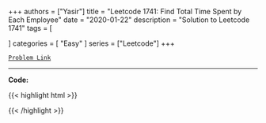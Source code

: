 
+++
authors = ["Yasir"]
title = "Leetcode 1741: Find Total Time Spent by Each Employee"
date = "2020-01-22"
description = "Solution to Leetcode 1741"
tags = [
    
]
categories = [
    "Easy"
]
series = ["Leetcode"]
+++



[`Problem Link`](https://leetcode.com/problems/find-total-time-spent-by-each-employee/description/)

---

**Code:**

{{< highlight html >}}

{{< /highlight >}}

